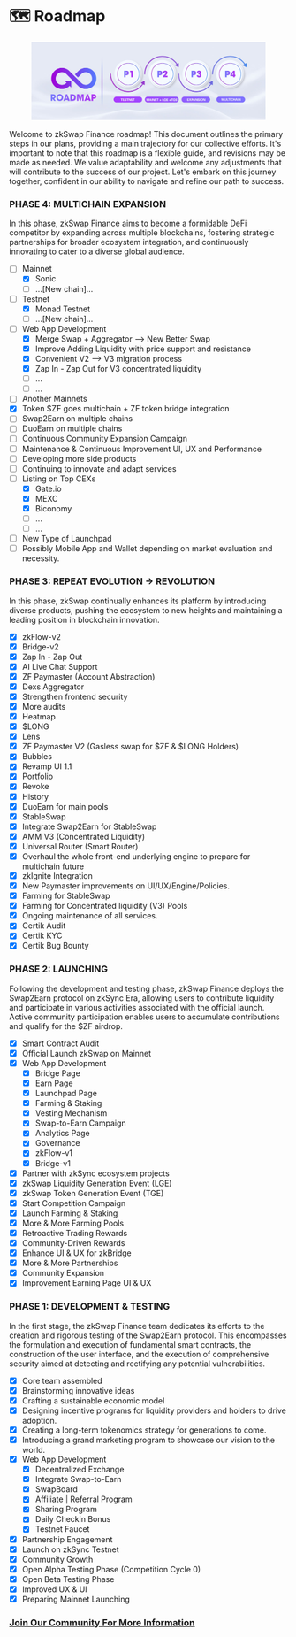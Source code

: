 # 🗺️ Roadmap

<figure><img src=".gitbook/assets/roadmap.jpg" alt=""><figcaption></figcaption></figure>

Welcome to zkSwap Finance roadmap! This document outlines the primary steps in our plans, providing a main trajectory for our collective efforts. It's important to note that this roadmap is a flexible guide, and revisions may be made as needed. We value adaptability and welcome any adjustments that will contribute to the success of our project. Let's embark on this journey together, confident in our ability to navigate and refine our path to success.

### **PHASE 4: MULTICHAIN EXPANSION**

In this phase, zkSwap Finance aims to become a formidable DeFi competitor by expanding across multiple blockchains, fostering strategic partnerships for broader ecosystem integration, and continuously innovating to cater to a diverse global audience.

* [ ] Mainnet
  * [x] Sonic
  * [ ] ...\[New chain]...
* [ ] Testnet
  * [x] Monad Testnet
  * [ ] ...\[New chain]...
* [ ] Web App Development
  * [x] Merge Swap + Aggregator --> New Better Swap
  * [x] Improve Adding Liquidity with price support and resistance
  * [x] Convenient V2 --> V3 migration process&#x20;
  * [x] Zap In - Zap Out for V3 concentrated liquidity
  * [ ] ...
  * [ ] ...
* [ ] Another Mainnets
* [x] Token $ZF goes multichain + ZF token bridge integration
* [ ] Swap2Earn on multiple chains
* [ ] DuoEarn on multiple chains
* [ ] Continuous Community Expansion Campaign
* [ ] Maintenance & Continuous Improvement UI, UX and Performance&#x20;
* [ ] Developing more side products
* [ ] Continuing to innovate and adapt services
* [ ] Listing on Top CEXs
  * [x] Gate.io
  * [x] MEXC
  * [x] Biconomy
  * [ ] ...
  * [ ] ...
* [ ] New Type of Launchpad
* [ ] Possibly Mobile App and Wallet depending on market evaluation and necessity.

### **PHASE 3: REPEAT EVOLUTION -> REVOLUTION**

In this phase, zkSwap continually enhances its platform by introducing diverse products, pushing the ecosystem to new heights and maintaining a leading position in blockchain innovation.

* [x] zkFlow-v2
* [x] Bridge-v2
* [x] Zap In - Zap Out
* [x] AI Live Chat Support
* [x] ZF Paymaster (Account Abstraction)
* [x] Dexs Aggregator
* [x] Strengthen frontend security
* [x] More audits
* [x] Heatmap
* [x] $LONG
* [x] Lens
* [x] ZF Paymaster V2 (Gasless swap for $ZF & $LONG Holders)
* [x] Bubbles
* [x] Revamp UI 1.1
* [x] Portfolio
* [x] Revoke
* [x] History
* [x] DuoEarn for main pools
* [x] StableSwap
* [x] Integrate Swap2Earn for StableSwap
* [x] AMM V3 (Concentrated Liquidity)
* [x] Universal Router (Smart Router)
* [x] Overhaul the whole front-end underlying engine to prepare for multichain future
* [x] zkIgnite Integration
* [x] New Paymaster improvements on UI/UX/Engine/Policies.
* [x] Farming for StableSwap
* [x] Farming for Concentrated liquidity (V3) Pools
* [x] Ongoing maintenance of all services.
* [x] Certik Audit
* [x] Certik KYC
* [x] Certik Bug Bounty

### **PHASE 2: LAUNCHING**

Following the development and testing phase, zkSwap Finance deploys the Swap2Earn protocol on zkSync Era, allowing users to contribute liquidity and participate in various activities associated with the official launch. Active community participation enables users to accumulate contributions and qualify for the $ZF airdrop.

* [x] Smart Contract Audit
* [x] Official Launch zkSwap on Mainnet
* [x] Web App Development
  * [x] Bridge Page
  * [x] Earn Page
  * [x] Launchpad Page
  * [x] Farming & Staking
  * [x] Vesting Mechanism
  * [x] Swap-to-Earn Campaign
  * [x] Analytics Page
  * [x] Governance
  * [x] zkFlow-v1
  * [x] Bridge-v1
* [x] Partner with zkSync ecosystem projects
* [x] zkSwap Liquidity Generation Event (LGE)
* [x] zkSwap Token Generation Event (TGE)
* [x] Start Competition Campaign
* [x] Launch Farming & Staking&#x20;
* [x] More & More Farming Pools
* [x] Retroactive Trading Rewards&#x20;
* [x] Community-Driven Rewards&#x20;
* [x] Enhance UI & UX for zkBridge
* [x] More & More Partnerships
* [x] Community Expansion
* [x] Improvement Earning Page UI & UX

### **PHASE 1:** DEVELOPMENT & TESTING

In the first stage, the zkSwap Finance team dedicates its efforts to the creation and rigorous testing of the Swap2Earn protocol. This encompasses the formulation and execution of fundamental smart contracts, the construction of the user interface, and the execution of comprehensive security aimed at detecting and rectifying any potential vulnerabilities.

* [x] Core team assembled
* [x] Brainstorming innovative ideas&#x20;
* [x] Crafting a sustainable economic model&#x20;
* [x] Designing incentive programs for liquidity providers and holders to drive adoption.&#x20;
* [x] Creating a long-term tokenomics strategy for generations to come.&#x20;
* [x] Introducing a grand marketing program to showcase our vision to the world.
* [x] Web App Development
  * [x] Decentralized Exchange
  * [x] Integrate Swap-to-Earn
  * [x] SwapBoard
  * [x] Affiliate | Referral Program
  * [x] Sharing Program
  * [x] Daily Checkin Bonus
  * [x] Testnet Faucet
* [x] Partnership Engagement
* [x] Launch on zkSync Testnet
* [x] Community Growth
* [x] Open Alpha Testing Phase (Competition Cycle 0)
* [x] Open Beta Testing Phase
* [x] Improved UX & UI
* [x] Preparing Mainnet Launching

### [**Join Our Community For More Information**](official-links.md) 

